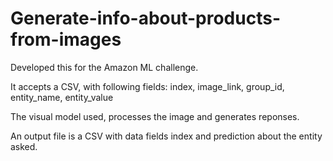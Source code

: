 # Generate-info-about-products-from-images

Developed this for the Amazon ML challenge.

It accepts a CSV, with following fields: index, image_link, group_id, entity_name, entity_value

The visual model used, processes the image and generates reponses.

An output file is a CSV with data fields index and prediction about the entity asked.
